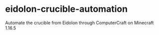 # eidolon-crucible-automation
Automate the crucible from Eidolon through ComputerCraft on Minecraft 1.16.5
